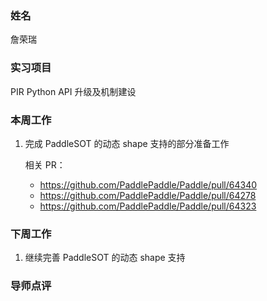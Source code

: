 ### 姓名

詹荣瑞

### 实习项目

PIR Python API 升级及机制建设

### 本周工作
1. 完成 PaddleSOT 的动态 shape 支持的部分准备工作

    相关 PR：
    - https://github.com/PaddlePaddle/Paddle/pull/64340
    - https://github.com/PaddlePaddle/Paddle/pull/64278
    - https://github.com/PaddlePaddle/Paddle/pull/64323

### 下周工作
1. 继续完善 PaddleSOT 的动态 shape 支持


### 导师点评

